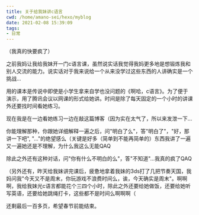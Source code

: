 ```yaml
---
title: 关于给我妹讲c语言
cwd: /home/amano-sei/hexo/myblog
date: 2021-02-08 15:39:09
tags:
- 日常
---
```


（我真的快要疯了）

之前我妈让我给我妹开一门c语言课，虽然说实话我觉得我妈更多地是想锻炼我和别人交流的能力。说实话对于我来说给一个从来没学过这些东西的人讲确实是一个挑战...

用的课本是传说中即使是小学生拿来自学也没问题的《啊哈，c语言》。为了便于演示，用了腾讯会议以网课的形式给她讲。时间是除了每天固定的一个小时的讲课外还要找时间看她练习。

现在我是在一边看她练习一边在敲这篇博客（因为实在太气了，所以来发泄一下...

你能理解那种，你跟她详细解释一遍之后，问"明白了么"，答"明白了"，"好，那讲一下吧", "..."的绝望感么（关键是好多（简单到不能再简单的）东西我讲了一遍又一遍她还是不理解，为什么我这么无能QAQ

除此之外还有这种对话，问"你有什么不明白的么"，答"不知道"...我真的疯了QAQ

（另外还有，昨天给我妹讲完课后，疲惫地拿着我妹的3ds打了几把节奏天国，我妈问我"今天又不是周末，你玩游戏不浪费时间么，诶，今天确实是周末"。啊啊啊，我给我妹光c语言都能花个三四个小时，除此之外还要给她做饭，还要给她听写英语，还要给她跳绳打卡，这些都不是时间么啊啊啊（

还剩最后一百多页，希望春节前能结束。


